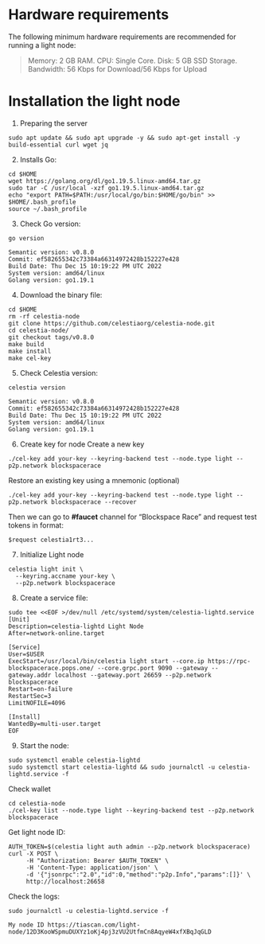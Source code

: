 # Hardware requirements
The following minimum hardware requirements are recommended for running a light node:
>Memory: 2 GB RAM. CPU: Single Core. Disk: 5 GB SSD Storage. Bandwidth: 56 Kbps for Download/56 Kbps for Upload
# Installation the light node
1) Preparing the server
```
sudo apt update && sudo apt upgrade -y && sudo apt-get install -y build-essential curl wget jq
```
2) Installs Go:
```
cd $HOME
wget https://golang.org/dl/go1.19.5.linux-amd64.tar.gz
sudo tar -C /usr/local -xzf go1.19.5.linux-amd64.tar.gz
echo "export PATH=$PATH:/usr/local/go/bin:$HOME/go/bin" >> $HOME/.bash_profile
source ~/.bash_profile
```

3) Check Go version: 
```
go version
```
```
Semantic version: v0.8.0 
Commit: ef582655342c73384a66314972428b152227e428 
Build Date: Thu Dec 15 10:19:22 PM UTC 2022 
System version: amd64/linux 
Golang version: go1.19.1 
```
4) Download the binary file:
```
cd $HOME 
rm -rf celestia-node 
git clone https://github.com/celestiaorg/celestia-node.git 
cd celestia-node/ 
git checkout tags/v0.8.0 
make build 
make install 
make cel-key
```
5) Check Celestia version:
```
celestia version
```
```
Semantic version: v0.8.0 
Commit: ef582655342c73384a66314972428b152227e428 
Build Date: Thu Dec 15 10:19:22 PM UTC 2022 
System version: amd64/linux 
Golang version: go1.19.1 
```

6) Create key for node
Create a new key
```
./cel-key add your-key --keyring-backend test --node.type light --p2p.network blockspacerace
```
Restore an existing key using a mnemonic (optional)
```
./cel-key add your-key --keyring-backend test --node.type light --p2p.network blockspacerace --recover
```
Then we can go to **#faucet** channel for “Blockspace Race” and request test tokens in format:
```
$request celestia1rt3...
```
7) Initialize Light node
```
celestia light init \
  --keyring.accname your-key \
  --p2p.network blockspacerace
  ```
  
8) Create a service file:
```
sudo tee <<EOF >/dev/null /etc/systemd/system/celestia-lightd.service
[Unit]
Description=celestia-lightd Light Node
After=network-online.target
 
[Service]
User=$USER
ExecStart=/usr/local/bin/celestia light start --core.ip https://rpc-blockspacerace.pops.one/ --core.grpc.port 9090 --gateway --gateway.addr localhost --gateway.port 26659 --p2p.network blockspacerace
Restart=on-failure
RestartSec=3
LimitNOFILE=4096
 
[Install]
WantedBy=multi-user.target
EOF
```
9) Start the node:
```
sudo systemctl enable celestia-lightd
sudo systemctl start celestia-lightd && sudo journalctl -u celestia-lightd.service -f
```
Check wallet
```
cd celestia-node
./cel-key list --node.type light --keyring-backend test --p2p.network blockspacerace
```
Get light node ID:
```
AUTH_TOKEN=$(celestia light auth admin --p2p.network blockspacerace)
curl -X POST \
     -H "Authorization: Bearer $AUTH_TOKEN" \
     -H 'Content-Type: application/json' \
     -d '{"jsonrpc":"2.0","id":0,"method":"p2p.Info","params":[]}' \
     http://localhost:26658
 ```    
Check the logs:
```
sudo journalctl -u celestia-lightd.service -f
```
```
My node ID https://tiascan.com/light-node/12D3KooWSpmuDUXYz1oKj4pj3zVU2UtfmCn8AqyeW4xfXBqJqGLD
```
